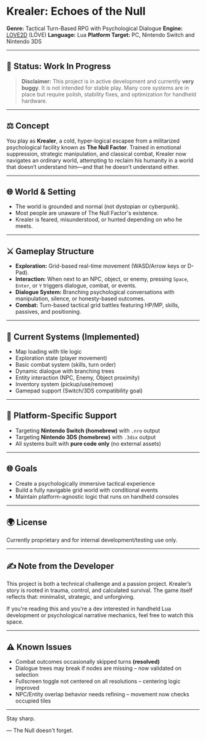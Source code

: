 # Krealer: Echoes of the Null

**Genre:** Tactical Turn-Based RPG with Psychological Dialogue
**Engine:** [LOVE2D](https://love2d.org/) (LÖVE)
**Language:** Lua
**Platform Target:** PC, Nintendo Switch and Nintendo 3DS

---

## 🚀 Status: Work In Progress

> **Disclaimer:** This project is in active development and currently **very buggy**. It is not intended for stable play. Many core systems are in place but require polish, stability fixes, and optimization for handheld hardware.

---

## ⚖️ Concept

You play as **Krealer**, a cold, hyper-logical escapee from a militarized psychological facility known as **The Null Factor**. Trained in emotional suppression, strategic manipulation, and classical combat, Krealer now navigates an ordinary world, attempting to reclaim his humanity in a world that doesn’t understand him—and that he doesn’t understand either.

---

## 🌐 World & Setting

* The world is grounded and normal (not dystopian or cyberpunk).
* Most people are unaware of The Null Factor's existence.
* Krealer is feared, misunderstood, or hunted depending on who he meets.

---

## ⚔️ Gameplay Structure

* **Exploration:** Grid-based real-time movement (WASD/Arrow keys or D-Pad).
* **Interaction:** When next to an NPC, object, or enemy, pressing `Space`, `Enter`, or `Y` triggers dialogue, combat, or events.
* **Dialogue System:** Branching psychological conversations with manipulation, silence, or honesty-based outcomes.
* **Combat:** Turn-based tactical grid battles featuring HP/MP, skills, passives, and positioning.

---

## 🔧 Current Systems (Implemented)

* Map loading with tile logic
* Exploration state (player movement)
* Basic combat system (skills, turn order)
* Dynamic dialogue with branching trees
* Entity interaction (NPC, Enemy, Object proximity)
* Inventory system (pickup/use/remove)
* Gamepad support (Switch/3DS compatibility goal)

---

## 🔌 Platform-Specific Support

* Targeting **Nintendo Switch (homebrew)** with `.nro` output
* Targeting **Nintendo 3DS (homebrew)** with `.3dsx` output
* All systems built with **pure code only** (no external assets)

---

## 🌐 Goals

* Create a psychologically immersive tactical experience
* Build a fully navigable grid world with conditional events
* Maintain platform-agnostic logic that runs on handheld consoles

---

## 🌍 License

Currently proprietary and for internal development/testing use only.

---

## ✍️ Note from the Developer

This project is both a technical challenge and a passion project. Krealer’s story is rooted in trauma, control, and calculated survival. The game itself reflects that: minimalist, strategic, and unforgiving.

If you're reading this and you're a dev interested in handheld Lua development or psychological narrative mechanics, feel free to watch this space.

---

## ⚠️ Known Issues

* Combat outcomes occasionally skipped turns **(resolved)**
* Dialogue trees may break if nodes are missing – now validated on selection
* Fullscreen toggle not centered on all resolutions – centering logic improved
* NPC/Entity overlap behavior needs refining – movement now checks occupied tiles

---

Stay sharp.

— The Null doesn't forget.

